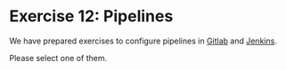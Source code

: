 # Exercise 12: Pipelines

We have prepared exercises to configure pipelines in [Gitlab](gitlab/README.md) and [Jenkins](jenkins/README.md).

Please select one of them.
